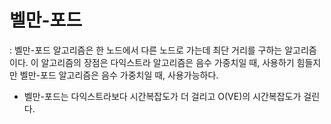# 벨만-포드
: 벨만-포드 알고리즘은 한 노드에서 다른 노드로 가는데 최단 거리를 구하는 알고리즘이다. 이 알고리즘의 장점은 다익스트라 알고리즘은 음수 가중치일 때, 사용하기 힘들지만 벨만-포드 알고리즘은 음수 가중치일 때, 사용가능하다.

- 벨만-포드는 다익스트라보다 시간복잡도가 더 걸리고 O(VE)의 시간복잡도가 걸린다.

